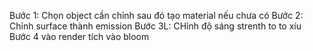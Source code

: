 Bước 1: Chọn object cần chỉnh sau đó tạo material nếu chưa có 
Bước 2: Chỉnh surface thành emission
Bước 3L: CHỉnh độ sáng strenth to to xíu
Bước 4 vào render tích vào bloom
